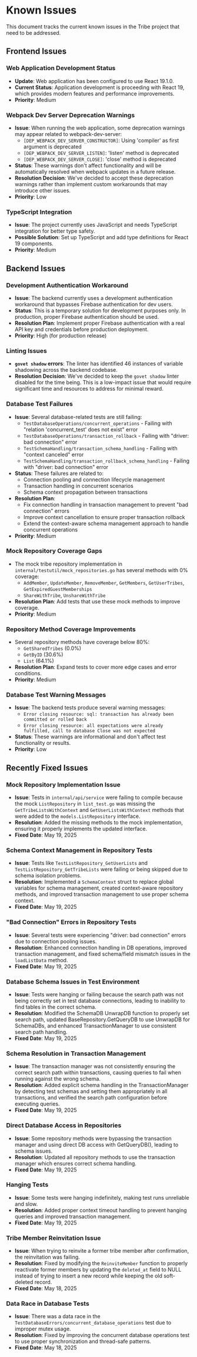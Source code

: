 # Known Issues

This document tracks the current known issues in the Tribe project that need to be addressed.

## Frontend Issues

### Web Application Development Status
- **Update**: Web application has been configured to use React 19.1.0. 
- **Current Status**: Application development is proceeding with React 19, which provides modern features and performance improvements.
- **Priority**: Medium

### Webpack Dev Server Deprecation Warnings
- **Issue**: When running the web application, some deprecation warnings may appear related to webpack-dev-server:
  - `[DEP_WEBPACK_DEV_SERVER_CONSTRUCTOR]`: Using 'compiler' as first argument is deprecated
  - `[DEP_WEBPACK_DEV_SERVER_LISTEN]`: 'listen' method is deprecated
  - `[DEP_WEBPACK_DEV_SERVER_CLOSE]`: 'close' method is deprecated
- **Status**: These warnings don't affect functionality and will be automatically resolved when webpack updates in a future release.
- **Resolution Decision**: We've decided to accept these deprecation warnings rather than implement custom workarounds that may introduce other issues.
- **Priority**: Low

### TypeScript Integration
- **Issue**: The project currently uses JavaScript and needs TypeScript integration for better type safety.
- **Possible Solution**: Set up TypeScript and add type definitions for React 19 components.
- **Priority**: Medium

## Backend Issues

### Development Authentication Workaround
- **Issue**: The backend currently uses a development authentication workaround that bypasses Firebase authentication for dev users.
- **Status**: This is a temporary solution for development purposes only. In production, proper Firebase authentication should be used.
- **Resolution Plan**: Implement proper Firebase authentication with a real API key and credentials before production deployment.
- **Priority**: High (for production release)

### Linting Issues
- **`govet shadow` errors**: The linter has identified 46 instances of variable shadowing across the backend codebase.
- **Resolution Decision**: We've decided to keep the `govet shadow` linter disabled for the time being. This is a low-impact issue that would require significant time and resources to address for minimal reward.

### Database Test Failures
- **Issue**: Several database-related tests are still failing:
  - `TestDatabaseOperations/concurrent_operations` - Failing with "relation 'concurrent_test' does not exist" error
  - `TestDatabaseOperations/transaction_rollback` - Failing with "driver: bad connection" error
  - `TestSchemaHandling/transaction_schema_handling` - Failing with "context canceled" error
  - `TestSchemaHandling/transaction_rollback_schema_handling` - Failing with "driver: bad connection" error
- **Status**: These failures are related to:
  - Connection pooling and connection lifecycle management
  - Transaction handling in concurrent scenarios 
  - Schema context propagation between transactions
- **Resolution Plan**: 
  - Fix connection handling in transaction management to prevent "bad connection" errors
  - Improve context cancellation to ensure proper transaction rollback
  - Extend the context-aware schema management approach to handle concurrent operations
- **Priority**: Medium

### Mock Repository Coverage Gaps
- The mock tribe repository implementation in `internal/testutil/mock_repositories.go` has several methods with 0% coverage:
  - `AddMember`, `UpdateMember`, `RemoveMember`, `GetMembers`, `GetUserTribes`, `GetExpiredGuestMemberships`
  - `ShareWithTribe`, `UnshareWithTribe`
- **Resolution Plan**: Add tests that use these mock methods to improve coverage.
- **Priority**: Medium

### Repository Method Coverage Improvements
- Several repository methods have coverage below 80%:
  - `GetSharedTribes` (0.0%)
  - `GetByID` (30.6%)
  - `List` (64.1%)
- **Resolution Plan**: Expand tests to cover more edge cases and error conditions.
- **Priority**: Medium 

### Database Test Warning Messages
- **Issue**: The backend tests produce several warning messages:
  - `Error closing resource: sql: transaction has already been committed or rolled back`
  - `Error closing resource: all expectations were already fulfilled, call to database Close was not expected`
- **Status**: These warnings are informational and don't affect test functionality or results.
- **Priority**: Low

## Recently Fixed Issues

### Mock Repository Implementation Issue
- **Issue**: Tests in `internal/api/service` were failing to compile because the mock `ListRepository` in `list_test.go` was missing the `GetTribeListsWithContext` and `GetUserListsWithContext` methods that were added to the `models.ListRepository` interface.
- **Resolution**: Added the missing methods to the mock implementation, ensuring it properly implements the updated interface.
- **Fixed Date**: May 19, 2025

### Schema Context Management in Repository Tests
- **Issue**: Tests like `TestListRepository_GetUserLists` and `TestListRepository_GetTribeLists` were failing or being skipped due to schema isolation problems.
- **Resolution**: Implemented a `SchemaContext` struct to replace global variables for schema management, created context-aware repository methods, and improved transaction management to use proper schema context.
- **Fixed Date**: May 19, 2025

### "Bad Connection" Errors in Repository Tests
- **Issue**: Several tests were experiencing "driver: bad connection" errors due to connection pooling issues.
- **Resolution**: Enhanced connection handling in DB operations, improved transaction management, and fixed schema/field mismatch issues in the `loadListData` method.
- **Fixed Date**: May 19, 2025

### Database Schema Issues in Test Environment
- **Issue**: Tests were hanging or failing because the search path was not being correctly set in test database connections, leading to inability to find tables in the correct schema.
- **Resolution**: Modified the SchemaDB UnwrapDB function to properly set search path, updated BaseRepository.GetQueryDB to use UnwrapDB for SchemaDBs, and enhanced TransactionManager to use consistent search path handling.
- **Fixed Date**: May 19, 2025

### Schema Resolution in Transaction Management
- **Issue**: The transaction manager was not consistently ensuring the correct search path within transactions, causing queries to fail when running against the wrong schema.
- **Resolution**: Added explicit schema handling in the TransactionManager by detecting test schemas and setting them appropriately in all transactions, and verified the search path configuration before executing queries.
- **Fixed Date**: May 19, 2025

### Direct Database Access in Repositories
- **Issue**: Some repository methods were bypassing the transaction manager and using direct DB access with GetQueryDB(), leading to schema issues.
- **Resolution**: Updated all repository methods to use the transaction manager which ensures correct schema handling.
- **Fixed Date**: May 19, 2025

### Hanging Tests
- **Issue**: Some tests were hanging indefinitely, making test runs unreliable and slow.
- **Resolution**: Added proper context timeout handling to prevent hanging queries and improved transaction management.
- **Fixed Date**: May 19, 2025

### Tribe Member Reinvitation Issue
- **Issue**: When trying to reinvite a former tribe member after confirmation, the reinvitation was failing.
- **Resolution**: Fixed by modifying the `ReinviteMember` function to properly reactivate former members by updating the `deleted_at` field to NULL instead of trying to insert a new record while keeping the old soft-deleted record.
- **Fixed Date**: May 18, 2025

### Data Race in Database Tests
- **Issue**: There was a data race in the `TestDatabaseErrors/concurrent_database_operations` test due to improper mutex usage.
- **Resolution**: Fixed by improving the concurrent database operations test to use proper synchronization and thread-safe patterns.
- **Fixed Date**: May 18, 2025 